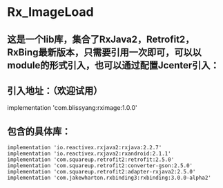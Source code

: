 # Rx_ImageLoad

## 这是一个lib库，集合了RxJava2，Retrofit2，RxBing最新版本，只需要引用一次即可，可以以module的形式引入，也可以通过配置Jcenter引入：
## 引入地址：（欢迎试用）
implementation 'com.blissyang:rximage:1.0.0'
## 包含的具体库：
    implementation 'io.reactivex.rxjava2:rxjava:2.2.7'
    implementation 'io.reactivex.rxjava2:rxandroid:2.1.1'
    implementation 'com.squareup.retrofit2:retrofit:2.5.0'
    implementation 'com.squareup.retrofit2:converter-gson:2.5.0'
    implementation 'com.squareup.retrofit2:adapter-rxjava2:2.5.0'
    implementation 'com.jakewharton.rxbinding3:rxbinding:3.0.0-alpha2'
